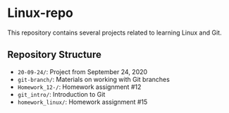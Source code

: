 # Linux-repo

This repository contains several projects related to learning Linux and Git.

## Repository Structure

- `20-09-24/`: Project from September 24, 2020
- `git-branch/`: Materials on working with Git branches
- `Homework_12-/`: Homework assignment #12
- `git_intro/`: Introduction to Git
- `homework_linux/`: Homework assignment #15
